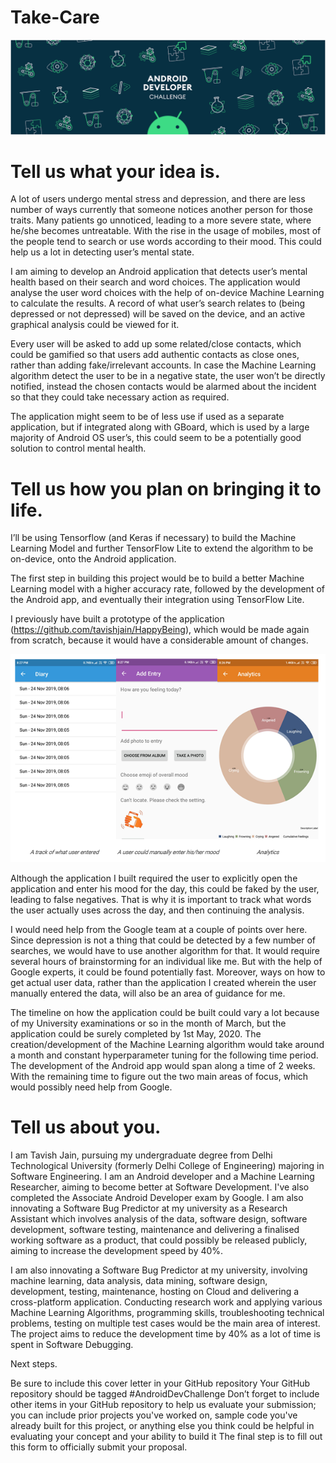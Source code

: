 # Take-Care
![Android Dev Challenge](https://github.com/tavishjain/Take-Care/blob/master/AndroidDevChallenge.PNG)


# Tell us what your idea is. 

A lot of users undergo mental stress and depression, and there are less number of ways currently that someone notices another person for those traits. Many patients go unnoticed, leading to a more severe state, where he/she becomes untreatable. With the rise in the usage of mobiles, most of the people tend to search or use words according to their mood. This could help us a lot in detecting user’s mental state. 
 
I am aiming to develop an Android application that detects user’s mental health based on their search and word choices. The application would analyse the user word choices with the help of on-device Machine Learning to calculate the results. A record of what user’s search relates to (being depressed or not depressed) will be saved on the device, and an active graphical analysis could be viewed for it.
 
Every user will be asked to add up some related/close contacts, which could be gamified so that users add authentic contacts as close ones, rather than adding fake/irrelevant accounts. In case the Machine Learning algorithm detect the user to be in a negative state, the user won’t be directly notified, instead the chosen contacts would be alarmed about the incident so that they could take necessary action as required.
 
The application might seem to be of less use if used as a separate application, but if integrated along with GBoard, which is used by a large majority of Android OS user’s, this could seem to be a potentially good solution to control mental health.

# Tell us how you plan on bringing it to life. 
I’ll be using Tensorflow (and Keras if necessary) to build the Machine Learning Model and further TensorFlow Lite to extend the algorithm to be on-device, onto the Android application.

The first step in building this project would be to build a better Machine Learning model with a higher accuracy rate, followed by the development of the Android app, and eventually their integration using TensorFlow Lite.

I previously have built a prototype of the application (https://github.com/tavishjain/HappyBeing), which would be made again from scratch, because it would have a considerable amount of changes. 

![App Screenshots](https://github.com/tavishjain/Take-Care/blob/master/appScreenshots.PNG)

Although the application I built required the user to explicitly open the application and enter his mood for the day, this could be faked by the user, leading to false negatives. That is why it is important to track what words the user actually uses across the day, and then continuing the analysis.

I would need help from the Google team at a couple of points over here.
Since depression is not a thing that could be detected by a few number of searches, we would have to use another algorithm for that. It would require several hours of brainstorming for an individual like me. But with the help of Google experts, it could be found potentially fast.
Moreover, ways on how to get actual user data, rather than the application I created wherein the user manually entered the data, will also be an area of guidance for me.

The timeline on how the application could be built could vary a lot because of my University examinations or so in the month of March, but the application could be surely completed by 1st May, 2020.
The creation/development of the Machine Learning algorithm would take around a month and constant hyperparameter tuning for the following time period. The development of the Android app would span along a time of 2 weeks. With the remaining time to figure out the two main areas of focus, which would possibly need help from Google. 




# Tell us about you. 
 I am Tavish Jain, pursuing my undergraduate degree from Delhi Technological University (formerly Delhi College of Engineering) majoring in Software Engineering. I am an Android developer and a Machine Learning Researcher, aiming to become better at Software Development. I've also completed the Associate Android Developer exam by Google. 
I am also innovating a Software Bug Predictor at my university as a Research Assistant which involves analysis of the data, software design, software development, software testing, maintenance and delivering a finalised working software as a product, that could possibly be released publicly, aiming to increase the development speed by 40%.

I am also innovating a Software Bug Predictor at my university, involving machine learning, data analysis, data mining, software design, development, testing, maintenance, hosting on Cloud and delivering a cross-platform application. Conducting research work and applying various Machine Learning Algorithms, programming skills, troubleshooting technical problems, testing on multiple test cases would be the main area of interest. The project aims to reduce the development time by 40% as a lot of time is spent in Software Debugging. 

Next steps.  
 
Be sure to include this cover letter in your GitHub repository
Your GitHub repository should be tagged #AndroidDevChallenge
Don’t forget to include other items in your GitHub repository to help us evaluate your submission; you can include prior projects you've worked on, sample code you've already built for this project, or anything else you think could be helpful in evaluating your concept and your ability to build it
The final step is to fill out this form to officially submit your proposal. 



